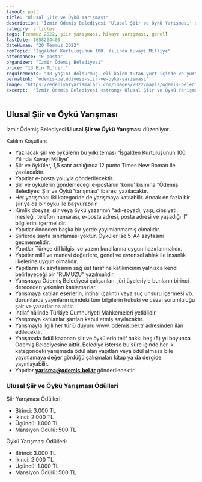```yaml
---
layout: post
title: "Ulusal Şiir ve Öykü Yarışması"
description: "İzmir Ödemiş Belediyesi 'Ulusal Şiir ve Öykü Yarışması' düzenliyor."
category: articles
tags: [temmuz 2022, şiir yarışması, hikaye yarışması, genel]
lastDate: 1658264400
dateHuman: "20 Temmuz 2022"
comTopic: "İşgalden Kurtuluşunun 100. Yılında Kuvayi Milliye"
attendance: "E-posta"
organizer: "İzmir Ödemiş Belediyesi"
price: "13 Bin TL'dir."
requirements: "18 yaşını doldurmuş, eli kalem tutan yurt içinde ve yurt dışında yaşayan bayan ve bay her Türk vatandaşı katılabilir."
permalink: "odemis-belediyesi-siir-ve-oyku-yarismasi"
image: "https://edebiyatyarismalari.com/images/2022/mayis/odemis-belediyesi-siir-ve-oyku-yarismasi.jpg"
excerpt:  "İzmir Ödemiş Belediyesi <strong> Ulusal Şiir ve Öykü Yarışması </strong> düzenliyor."
---
```


## Ulusal Şiir ve Öykü Yarışması
İzmir Ödemiş Belediyesi **Ulusal Şiir ve Öykü Yarışması** düzenliyor.

Katılım Koşulları:
- Yazılacak şiir ve öykülerin bu yılki teması “İşgalden Kurtuluşunun 100. Yılında Kuvayi Milliye”
- Şiir ve öyküler, 1,5 satır aralığında 12 punto Times New Roman ile yazılacaktır.
- Yapıtlar e-posta yoluyla gönderilecektir.
- Şiir ve öykülerin gönderileceği e-postanın ‘konu’ kısmına “Ödemiş Belediyesi Şiir ve Öykü Yarışması” ibaresi yazılacaktır.
- Her yarışmacı iki kategoride de yarışmaya katılabilir. Ancak en fazla bir şiir ya da bir öykü ile başvurabilir.
- Kimlik dosyası şiir veya öykü yazarının “adı-soyadı, yaşı, cinsiyeti, mesleği, telefon numarası, e-posta adresi, posta adresi ve yaşadığı il” bilgilerini içermelidir.
- Yapıtlar önceden başka bir yerde yayımlanmamış olmalıdır.
- Şiirlerde sayfa sınırlaması yoktur. Öyküler ise 5-A4 sayfasını geçmemelidir.
- Yapıtlar Türkçe dil bilgisi ve yazım kurallarına uygun hazırlanmalıdır.
- Yapıtlar millî ve manevi değerlere, genel ve evrensel ahlak ile insanlık ilkelerine uygun olmalıdır.
- Yapıtların ilk sayfasının sağ üst tarafına katılımcının yalnızca kendi belirleyeceği bir “RUMUZU” yazılmalıdır.
- Yarışmaya Ödemiş Belediyesi çalışanları, jüri üyeleriyle bunların birinci dereceden yakınları katılamazlar.
- Yarışmaya katılan eserlerin, intihal (çalıntı) veya suç unsuru içermesi vb. durumlarda yayınların içindeki tüm bilgilerin hukuki ve cezai sorumluluğu şair ve yazarlarına aittir.
- İhtilaf hâlinde Türkiye Cumhuriyeti Mahkemeleri yetkilidir.
- Yarışmaya katılanlar şartları kabul etmiş sayılacaktır.
- Yarışmayla ilgili her türlü duyuru www. odemis.bel.tr adresinden ilân edilecektir.
- Yarışmada ödül kazanan şiir ve öykülerin telif hakkı beş (5) yıl boyunca Ödemiş Belediyesine aittir. Belediye isterse bu süre içinde her iki kategorideki yarışmada ödül alan yapıtları veya ödül almasa bile yayınlamaya değer gördüğü çalışmaları kitap ya da dergide yayınlayabilir.
- Yapıtlar **yarisma@odemis.bel.tr** gönderilecektir.


### Ulusal Şiir ve Öykü Yarışması Ödülleri
Şiir Yarışması Ödülleri:
- Birinci: 3.000 TL 
- İkinci: 2.000 TL 
- Üçüncü: 1.000 TL 
- Mansiyon Ödülü: 500 TL 

Öykü Yarışması Ödülleri:
- Birinci: 3.000 TL 
- İkinci: 2.000 TL
- Üçüncü: 1.000 TL
- Mansiyon Ödülü: 500 TL